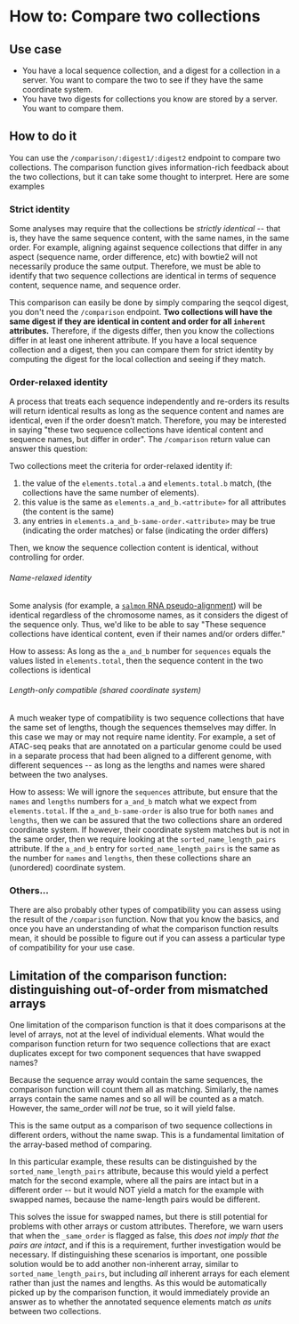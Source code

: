 # How to: Compare two collections

## Use case

- You have a local sequence collection, and a digest for a collection in a server. You want to compare the two to see if they have the same coordinate system.
- You have two digests for collections you know are stored by a server. You want to compare them.

## How to do it

You can use the `/comparison/:digest1/:digest2` endpoint to compare two collections.
The comparison function gives information-rich feedback about the two collections, but it can take some thought to interpret. Here are some examples

### Strict identity

Some analyses may require that the collections be *strictly identical* -- that is, they have the same sequence content, with the same names, in the same order.
For example, aligning against sequence collections that differ in any aspect (sequence name, order difference, etc) with bowtie2 will not necessarily produce the same output.
Therefore, we must be able to identify that two sequence collections are identical in terms of sequence content, sequence name, and sequence order. 

This comparison can easily be done by simply comparing the seqcol digest, you don't need the `/comparison` endpoint.
**Two collections will have the same digest if they are identical in content and order for all `inherent` attributes.**
Therefore, if the digests differ, then you know the collections differ in at least one inherent attribute.
If you have a local sequence collection and a digest, then you can compare them for strict identity by computing the digest for the local collection and seeing if they match.

### Order-relaxed identity

A process that treats each sequence independently and re-orders its results will return identical results as long as the sequence content and names are identical, even if the order doesn’t match. Therefore, you may be interested in saying "these two sequence collections have identical content and sequence names, but differ in order". The `/comparison` return value can answer this question:

Two collections meet the criteria for order-relaxed identity if:

1. the value of the `elements.total.a` and `elements.total.b` match, (the collections have the same number of elements).
2. this value is the same as `elements.a_and_b.<attribute>` for all attributes (the content is the same)
3. any entries in `elements.a_and_b-same-order.<attribute>` may be true (indicating the order matches) or false (indicating the order differs)

Then, we know the sequence collection content is identical, without controlling for order. 

###### Name-relaxed identity

Some analysis (for example, a [`salmon` RNA pseudo-alignment](https://salmon.readthedocs.io/en/latest/salmon.html)) will be identical regardless of the chromosome names, as it considers the digest of the sequence only.
Thus, we'd like to be able to say "These sequence collections have identical content, even if their names and/or orders differ."

How to assess: As long as the `a_and_b` number for `sequences` equals the values listed in `elements.total`, then the sequence content in the two collections is identical

###### Length-only compatible (shared coordinate system)

A much weaker type of compatibility is two sequence collections that have the same set of lengths, though the sequences themselves may differ.
In this case we may or may not require name identity. For example, a set of ATAC-seq peaks that are annotated on a particular genome could be used in a separate process that had been aligned to a different genome, with different sequences -- as long as the lengths and names were shared between the two analyses.

How to assess: We will ignore the `sequences` attribute, but ensure that the `names` and `lengths` numbers for `a_and_b` match what we expect from `elements.total`.
If the `a_and_b-same-order` is also true for both `names` and `lengths`, then we can be assured that the two collections share an ordered coordinate system.
If however, their coordinate system matches but is not in the same order, then we require looking at the `sorted_name_length_pairs` attribute. If the `a_and_b` entry for `sorted_name_length_pairs` is the same as the number for `names` and `lengths`, then these collections share an (unordered) coordinate system.

### Others...

There are also probably other types of compatibility you can assess using the result of the `/comparison` function.
Now that you know the basics, and once you have an understanding of what the comparison function results mean, it should be possible to figure out if you can assess a particular type of compatibility for your use case.

## Limitation of the comparison function: distinguishing out-of-order from mismatched arrays

One limitation of the comparison function is that it does comparisons at the level of arrays, not at the level of individual elements. What would the comparison function return for two sequence collections that are exact duplicates except for two component sequences that have swapped names?

Because the sequence array would contain the same sequences, the comparison function will count them all as matching.
Similarly, the names arrays contain the same names and so all will be counted as a match.
However, the same_order will *not* be true, so it will yield false.

This is the same output as a comparison of two sequence collections in different orders, without the name swap. This is a fundamental limitation of the array-based method of comparing.

In this particular example, these results can be distinguished by the `sorted_name_length_pairs` attribute, because this would yield a perfect match for the second example, where all the pairs are intact but in a different order -- but it would NOT yield a match for the example with swapped names, because the name-length pairs would be different.

This solves the issue for swapped names, but there is still potential for problems with other arrays or custom attributes. Therefore, we warn users that when the `_same_order` is flagged as false, this *does not imply that the pairs are intact*, and if this is a requirement, further investigation would be necessary. If distinguishing these scenarios is important, one possible solution would be to add another non-inherent array, similar to `sorted_name_length_pairs`, but including *all* inherent arrays for each element rather than just the names and lengths. As this would be automatically picked up by the comparison function, it would immediately provide an answer as to whether the annotated sequence elements match *as units* between two collections.

